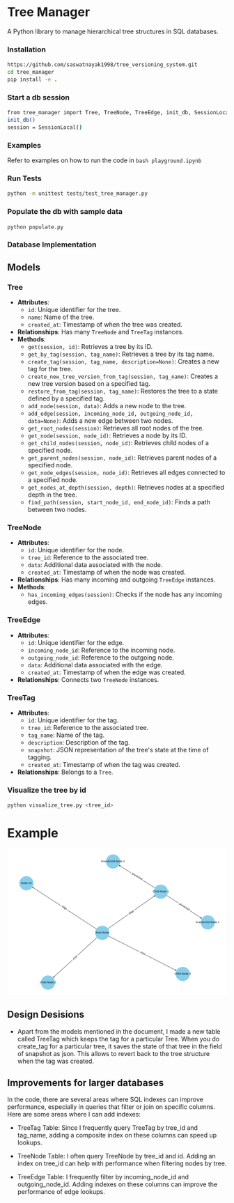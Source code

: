 # Tree Manager

A Python library to manage hierarchical tree structures in SQL databases.

### Installation

```bash
https://github.com/saswatnayak1998/tree_versioning_system.git
cd tree_manager
pip install -e .
```

### Start a db session

```bash
from tree_manager import Tree, TreeNode, TreeEdge, init_db, SessionLocal
init_db()
session = SessionLocal()
```

### Examples

Refer to examples on how to run the code in `bash playground.ipynb `

### Run Tests

```bash
python -m unittest tests/test_tree_manager.py
```

### Populate the db with sample data

```bash
python populate.py
```

### Database Implementation

## Models

### Tree

- **Attributes**:
  - `id`: Unique identifier for the tree.
  - `name`: Name of the tree.
  - `created_at`: Timestamp of when the tree was created.
- **Relationships**: Has many `TreeNode` and `TreeTag` instances.
- **Methods**:
  - `get(session, id)`: Retrieves a tree by its ID.
  - `get_by_tag(session, tag_name)`: Retrieves a tree by its tag name.
  - `create_tag(session, tag_name, description=None)`: Creates a new tag for the tree.
  - `create_new_tree_version_from_tag(session, tag_name)`: Creates a new tree version based on a specified tag.
  - `restore_from_tag(session, tag_name)`: Restores the tree to a state defined by a specified tag.
  - `add_node(session, data)`: Adds a new node to the tree.
  - `add_edge(session, incoming_node_id, outgoing_node_id, data=None)`: Adds a new edge between two nodes.
  - `get_root_nodes(session)`: Retrieves all root nodes of the tree.
  - `get_node(session, node_id)`: Retrieves a node by its ID.
  - `get_child_nodes(session, node_id)`: Retrieves child nodes of a specified node.
  - `get_parent_nodes(session, node_id)`: Retrieves parent nodes of a specified node.
  - `get_node_edges(session, node_id)`: Retrieves all edges connected to a specified node.
  - `get_nodes_at_depth(session, depth)`: Retrieves nodes at a specified depth in the tree.
  - `find_path(session, start_node_id, end_node_id)`: Finds a path between two nodes.

### TreeNode

- **Attributes**:
  - `id`: Unique identifier for the node.
  - `tree_id`: Reference to the associated tree.
  - `data`: Additional data associated with the node.
  - `created_at`: Timestamp of when the node was created.
- **Relationships**: Has many incoming and outgoing `TreeEdge` instances.
- **Methods**:
  - `has_incoming_edges(session)`: Checks if the node has any incoming edges.

### TreeEdge

- **Attributes**:
  - `id`: Unique identifier for the edge.
  - `incoming_node_id`: Reference to the incoming node.
  - `outgoing_node_id`: Reference to the outgoing node.
  - `data`: Additional data associated with the edge.
  - `created_at`: Timestamp of when the edge was created.
- **Relationships**: Connects two `TreeNode` instances.

### TreeTag

- **Attributes**:
  - `id`: Unique identifier for the tag.
  - `tree_id`: Reference to the associated tree.
  - `tag_name`: Name of the tag.
  - `description`: Description of the tag.
  - `snapshot`: JSON representation of the tree's state at the time of tagging.
  - `created_at`: Timestamp of when the tag was created.
- **Relationships**: Belongs to a `Tree`.

### Visualize the tree by id

```bash
python visualize_tree.py <tree_id>
```

# Example

![Tree Structure](tree_figures/tree_visualization_1.png "Tree Structure Visualization")

## Design Desisions

- Apart from the models mentioned in the document, I made a new table called TreeTag which keeps the tag for a particular Tree. When you do create_tag for a particular tree, it saves the state of that tree in the field of snapshot as json. This allows to revert back to the tree structure when the tag was created.

## Improvements for larger databases

In the code, there are several areas where SQL indexes can improve performance, especially in queries that filter or join on specific columns. Here are some areas where I can add indexes:

- TreeTag Table: Since I frequently query TreeTag by tree_id and tag_name, adding a composite index on these columns can speed up lookups.

- TreeNode Table: I often query TreeNode by tree_id and id. Adding an index on tree_id can help with performance when filtering nodes by tree.

- TreeEdge Table: I frequently filter by incoming_node_id and outgoing_node_id. Adding indexes on these columns can improve the performance of edge lookups.
